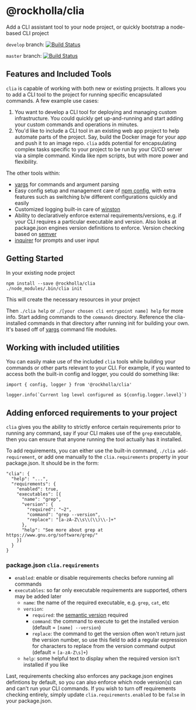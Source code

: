# @rockholla/clia

Add a CLI assistant tool to your node project, or quickly bootstrap a node-based CLI project

`develop` branch:
[![Build Status](https://travis-ci.org/rockholla/nodejs-clia.svg?branch=develop)](https://travis-ci.org/rockholla/nodejs-clia)

`master` branch:
[![Build Status](https://travis-ci.org/rockholla/nodejs-clia.svg?branch=master)](https://travis-ci.org/rockholla/nodejs-clia)

## Features and Included Tools

`clia` is capable of working with both new or existing projects. It allows you to add a CLI tool to the project for running specific encapsulated commands. A few example use cases:

1. You want to develop a CLI tool for deploying and managing custom infrastructure. You could quickly get up-and-running and start adding your custom commands and operations in minutes.
2. You'd like to include a CLI tool in an existing web app project to help automate parts of the project. Say, build the Docker image for your app and push it to an image repo. `clia` adds potential for encapsulating complex tasks specific to your project to be run by your CI/CD server via a simple command. Kinda like npm scripts, but with more power and flexibility.

The other tools within:

* [yargs](https://www.npmjs.com/package/yargs) for commands and argument parsing
* Easy config setup and management care of [npm config](https://www.npmjs.com/package/config), with extra features such as switching b/w different configurations quickly and easily
* Customized logging built-in care of [winston](https://www.npmjs.com/package/winston)
* Ability to declaratively enforce external requirements/versions, e.g. if your CLI requires a particular executable and version. Also looks at package.json engines version definitions to enforce. Version checking based on [semver](https://www.npmjs.com/package/semver)
* [inquirer](https://www.npmjs.com/package/inquirer) for prompts and user input

## Getting Started

In your existing node project

```
npm install --save @rockholla/clia
./node_modules/.bin/clia init
```

This will create the necessary resources in your project

Then `./clia help` or `./[your chosen cli entrypoint name] help` for more info. Start adding commands to the `commands` directory. Reference the clia-installed commands in that directory after running init for building your own. It's based off of [yargs](https://www.npmjs.com/package/yargs) command file modules.

## Working with included utilities

You can easily make use of the included `clia` tools while building your commands or other parts relevant to your CLI. For example, if you wanted to access both the built-in config and logger, you could do something like:

```
import { config, logger } from '@rockholla/clia'

logger.info(`Current log level configured as ${config.logger.level}`)
```

## Adding enforced requirements to your project

`clia` gives you the ability to strictly enforce certain requirements prior to running any command, say if your CLI makes use of the `grep` executable, then you can ensure that anyone running the tool actually has it installed.

To add requirements, you can either use the built-in command, `./clia add-requirement`, or add one manually to the `clia.requirements` property in your package.json. It should be in the form:

```
"clia": {
  "help": "...",
  "requirements": {
    "enabled": true,
    "executables": [{
      "name": "grep",
      "version": {
        "required": "~2",
        "command": "grep --version",
        "replace": "[a-zA-Z\\s\\(\\)\\-]+"
      },
      "help": "See more about grep at https://www.gnu.org/software/grep/"
    }]
  }
}
```

### package.json `clia.requirements`

* `enabled`: enable or disable requirements checks before running all commands
* `executables`: so far only executable requirements are supported, others may be added later
    * `name`: the name of the required executable, e.g. `grep`, `cat`, etc
    * `version`:
        * `required`: the [semantic version](https://www.npmjs.com/package/semver) required
        * `command`: the command to execute to get the installed version (default = `[name] --version`)
        * `replace`: the command to get the version often won't return just the version number, so use this field to add a regular expression for characters to replace from the version command output (default = `[a-zA-Z\s]+`)
    * `help`: some helpful text to display when the required version isn't installed if you like

Last, requirements checking also enforces any package.json engines defintions by default, so you can also enforce which node version(s) can and can't run your CLI commands. If you wish to turn off requirements checking entirely, simply update `clia.requirements.enabled` to be `false` in your package.json.
